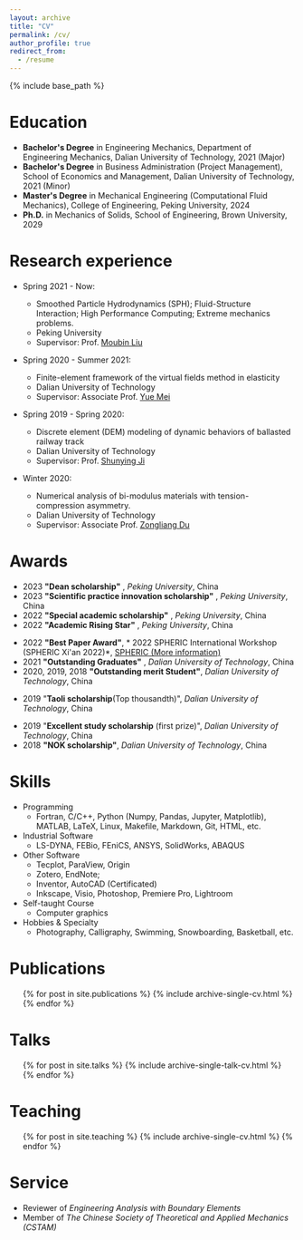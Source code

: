 ```yaml
---
layout: archive
title: "CV"
permalink: /cv/
author_profile: true
redirect_from:
  - /resume
---
```


{% include base_path %}

Education
======
* **Bachelor's Degree** in Engineering Mechanics, Department of Engineering Mechanics, Dalian University of Technology, 2021 (Major)
* **Bachelor's Degree** in Business Administration (Project Management), School of Economics and Management, Dalian University of Technology, 2021 (Minor)
* **Master's Degree** in Mechanical Engineering (Computational Fluid Mechanics), College of Engineering, Peking University, 2024
* **Ph.D.** in Mechanics of Solids, School of Engineering, Brown University, 2029

Research experience
======
* Spring 2021 - Now:
  * Smoothed Particle Hydrodynamics (SPH); Fluid-Structure Interaction; High Performance Computing; Extreme mechanics problems.
  * Peking University
  * Supervisor: Prof. [Moubin Liu](https://scholar.google.com/citations?user=guclLlYAAAAJ&hl=en)

* Spring 2020 - Summer 2021:
  * Finite-element framework of the virtual fields method in elasticity
  * Dalian University of Technology
  * Supervisor: Associate Prof. [Yue Mei](https://scholar.google.com/citations?user=aMNdUkUAAAAJ&hl=en) 

* Spring 2019 - Spring 2020:
  * Discrete element (DEM) modeling of dynamic behaviors of ballasted railway track
  * Dalian University of Technology
  * Supervisor: Prof. [Shunying Ji](https://www.researchgate.net/profile/Shunying-Ji)

* Winter 2020: 
  * Numerical analysis of bi-modulus materials with tension-compression asymmetry.
  * Dalian University of Technology
  * Supervisor: Associate Prof. [Zongliang Du](https://scholar.google.com/citations?user=JqPlZWkAAAAJ&hl=en&oi=ao)

Awards
======
* 2023 **"Dean scholarship"** , *Peking University*, China
* 2023 **"Scientific practice innovation scholarship"** , *Peking University*, China
* 2022 **"Special academic scholarship"** , *Peking University*, China
* 2022 **"Academic Rising Star"** , *Peking University*, China 
<!-- * (only 5 students in the whole college every year) -->
* 2022 **"Best Paper Award"**, * 2022 SPHERIC International Workshop (SPHERIC Xi'an 2022)*, [SPHERIC (More information)](https://www.spheric-sph.org/)
* 2021 **"Outstanding Graduates"** , *Dalian University of Technology*, China
* 2020, 2019, 2018 **"Outstanding merit Student"**, *Dalian University of Technology*, China
<!-- * 2020 **"Outstanding merit Student"**, *Dalian University of Technology*, China -->
* 2019 "**Taoli scholarship**(Top thousandth)", *Dalian University of Technology*, China
<!-- * 2019 **"Outstanding merit Student"**, *Dalian University of Technology*, China -->
* 2019 "**Excellent study scholarship** (first prize)", *Dalian University of Technology*, China
* 2018 **"NOK scholarship"**, *Dalian University of Technology*, China
<!-- * 2018 **"Outstanding merit Student"**, *Dalian University of Technology*, China -->
<!-- * 2017-2020 **"Different individual scholarships"** (including Science and Technology Innovation Prize, High Morality Prize, Social Work Prize, Cultural and Sports Prize), *Dalian University of Technology*, China -->



Skills
======
* Programming
  * Fortran, C/C++, Python (Numpy, Pandas, Jupyter, Matplotlib), MATLAB, LaTeX, Linux, Makefile, Markdown, Git, HTML, etc.
* Industrial Software
  * LS-DYNA, FEBio, FEniCS, ANSYS, SolidWorks, ABAQUS
* Other Software
  * Tecplot, ParaView, Origin
  * Zotero, EndNote;
  * Inventor, AutoCAD (Certificated)
  * Inkscape, Visio, Photoshop, Premiere Pro, Lightroom
* Self-taught Course
  * Computer graphics
* Hobbies & Specialty
  * Photography, Calligraphy, Swimming, Snowboarding, Basketball, etc.

Publications
======
  <ul>{% for post in site.publications %}
    {% include archive-single-cv.html %}
  {% endfor %}</ul>
  
Talks
======
  <ul>{% for post in site.talks %}
    {% include archive-single-talk-cv.html %}
  {% endfor %}</ul>
  
Teaching
======
  <ul>{% for post in site.teaching %}
    {% include archive-single-cv.html %}
  {% endfor %}</ul>
  
Service
======
* Reviewer of *Engineering Analysis with Boundary Elements*
* Member of *The Chinese Society of Theoretical and Applied Mechanics (CSTAM)*
